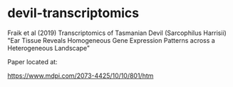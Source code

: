 # devil-transcriptomics
Fraik et al (2019) Transcriptomics of Tasmanian Devil (Sarcophilus Harrisii) "Ear Tissue Reveals Homogeneous Gene Expression Patterns across a Heterogeneous Landscape"

Paper located at: 

https://www.mdpi.com/2073-4425/10/10/801/htm
